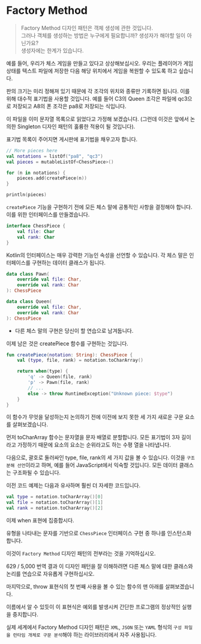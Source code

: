 # Factory Method
> Factory Method 디자인 패턴은 객체 생성에 관한 것입니다.<br> 
> 그러나 객체를 생성하는 방법은 누구에게 필요합니까? 생성자가 해야할 일이 아닌가요?<br> 
> 생성자에는 한계가 있습니다.

예를 들어, 우리가 체스 게임을 만들고 있다고 상상해보십시오. 
우리는 플레이어가 게임 상태를 텍스트 파일에 저장한 다음 해당 위치에서 게임을 복원할 수 있도록 하고 싶습니다.

판의 크기는 미리 정해져 있기 때문에 각 조각의 위치와 종류만 기록하면 됩니다. 
이를 위해 대수적 표기법을 사용할 것입니다. 예를 들어 C3의 Queen 조각은 파일에 qc3으로 저장되고 A8의 폰 조각은 pa8로 저장되는 식입니다.

이 파일을 이미 문자열 목록으로 읽었다고 가정해 보겠습니다.
(그런데 이것은 앞에서 논의한 Singleton 디자인 패턴의 훌륭한 적용이 될 것입니다).

표기법 목록이 주어지면 게시판에 표기법을 채우고자 합니다.
```kotlin
// More pieces here
val notations = listOf("pa8", "qc3")
val pieces = mutableListOf<ChessPiece>()

for (n in notations) {
    pieces.add(createPiece(n))
}

println(pieces)
```

`createPiece` 기능을 구현하기 전에 모든 체스 말에 공통적인 사항을 결정해야 합니다. 이를 위한 인터페이스를 만들겠습니다.
```kotlin
interface ChessPiece {
    val file: Char
    val rank: Char
}
```

Kotlin의 인터페이스는 매우 강력한 기능인 속성을 선언할 수 있습니다.
각 체스 말은 인터페이스를 구현하는 데이터 클래스가 됩니다.
```kotlin
data class Pawn(
    override val file: Char,
    override val rank: Char
): ChessPiece

data class Queen(
    override val file: Char,
    override val rank: Char
): ChessPiece
```
- 다른 체스 말의 구현은 당신이 할 연습으로 남겨둡니다.

이제 남은 것은 createPiece 함수를 구현하는 것입니다.
```kotlin
fun createPiece(notation: String): ChessPiece {
    val (type, file, rank) = notation.toCharArray()

    return when(type) {
        'q' -> Queen(file, rank)
        'p' -> Pawn(file, rank)
        // ...
        else -> throw RuntimeException("Unknown piece: $type")
    }
}
```
이 함수가 무엇을 달성하는지 논의하기 전에 이전에 보지 못한 세 가지 새로운 구문 요소를 살펴보겠습니다.

먼저 toCharArray 함수는 문자열을 문자 배열로 분할합니다. 
모든 표기법이 3자 길이라고 가정하기 때문에 요소의 요소는 순위라고도 하는 수평 열을 나타냅니다.

다음으로, 괄호로 둘러싸인 type, file, rank의 세 가지 값을 볼 수 있습니다. 이것을 `구조분해 선언`이라고 하며, 예를 들어 JavaScript에서 익숙할 것입니다. 모든 데이터 클래스는 구조화될 수 있습니다.

이전 코드 예제는 다음과 유사하며 훨씬 더 자세한 코드입니다.
```kotlin
val type = notation.toCharArray()[0]
val file = notation.toCharArray()[1]
val rank = notation.toCharArray()[2]
```

이제 when 표현에 집중합시다. 

유형을 나타내는 문자를 기반으로 `ChessPiece` 인터페이스 구현 중 하나를 인스턴스화합니다. 

이것이 `Factory Method` 디자인 패턴의 전부라는 것을 기억하십시오.

629 / 5,000
번역 결과
이 디자인 패턴을 잘 이해하려면 다른 체스 말에 대한 클래스와 논리를 연습으로 자유롭게 구현하십시오.

마지막으로, throw 표현식의 첫 번째 사용을 볼 수 있는 함수의 맨 아래를 살펴보겠습니다.

이름에서 알 수 있듯이 이 표현식은 예외를 발생시켜 간단한 프로그램의 정상적인 실행을 중지합니다.

실제 세계에서 Factory Method 디자인 패턴은 `XML`, `JSON` 또는 `YAML` 형식의 `구성 파일을 런타임 개체로 구문 분석`해야 하는 라이브러리에서 자주 사용됩니다.